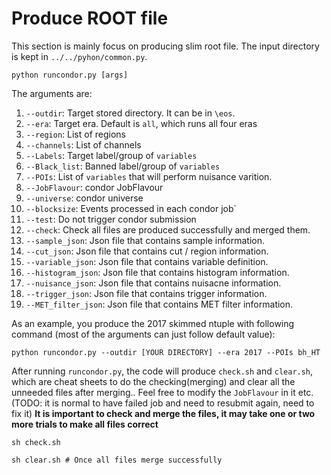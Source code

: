 # Produce ROOT file
This section is mainly focus on producing slim root file. The input directory is kept in `../../pyhon/common.py`.  
```
python runcondor.py [args]
```
The arguments are:
1. `--outdir`: Target stored directory. It can be in `\eos`.
2. `--era`: Target era. Default is `all`, which runs all four eras
3. `--region`: List of regions
4. `--channels`: List of channels
5. `--Labels`: Target label/group of `variables`
6. `--Black_list`: Banned label/group of `variables`
7. `--POIs`: List of `variables` that will perform nuisance varition.
8. `--JobFlavour`: condor JobFlavour
9. `--universe`: condor universe
10. `--blocksize`: Events processed in each condor job` 
11. `--test`: Do not trigger condor submission
12. `--check`: Check all files are produced successfully and merged them.
13. `--sample_json`: Json file that contains sample information.
14. `--cut_json`: Json file that contains cut / region information.
15. `--variable_json`: Json file that contains variable definition.
16. `--histogram_json`: Json file that contains histogram information.
17. `--nuisance_json`: Json file that contains nuisacne information.
18. `--trigger_json`: Json file that contains trigger information.
19. `--MET_filter_json`: Json file that contains MET filter information.

As an example, you produce the 2017 skimmed ntuple with following command (most of the arguments can just follow default value):
```
python runcondor.py --outdir [YOUR DIRECTORY] --era 2017 --POIs bh_HT
```

After running `runcondor.py`, the code will produce `check.sh` and `clear.sh`, which are cheat sheets to do the checking(merging) and clear all the unneeded files after merging.. Feel free to modify the `JobFlavour` in it etc. (TODO: it is normal to have failed job and need to resubmit again, need to fix it)
**It is important to check and merge the files, it may take one or two more trials to make all files correct**
```
sh check.sh
``` 
```
sh clear.sh # Once all files merge successfully
```

 
